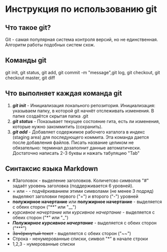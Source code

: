 # Инструкция по использованию git

## Что такое git?
Git - самая популярная система контроля версий, но не единственная. Алгоритм работы подобных систем схож.

## Команды git
git init, git status, git add, git commit -m "message",git log, git checkout, git checkout master, git diff
## Что выполняет каждая команда git
 1. _**git init**_ - Инициализация локального репозитория. Инициализация: указываем папку, в которой git начнёт отслеживать изменения. В папке создаётся скрытая папка .git
 2. _**git status**_ - Показывает текущее состояние гита, есть ли изменения, которые нужно закоммитить (сохранить).
 3. _**git add**_ - Добавляет содержимое рабочего каталога в индекс (staging area) для последующего коммита. Эта команда дается после добавления файлов. Писать название целиком не обязательно: терминал дозаполнит данные автоматически. Достаточно написать 2-3 буквы и нажать табуляцию "Tab"

## Синтаксис языка Markdown
 * #Заголовок - выделение заголовков. Количетсво символов "#" задаёт уровень заголовка (поддерживается 6 уровней).
 * = или - - подчёркиванием этими символами (не менее 3 подряд) выделяют заголовки первого ("=") и второго ("-") уровней
 * **полужирное начертание** или __полужирное начертание__ - выделяется с обеих сторон ("**" или "__")
 * *курсивное начертание* или _курсивное начертание_ - выделяется с обеих сторон ("*" или "_")
 * ***Полужирное курсивное начертание*** - выделяется с обеих сторон ("***")
 * ~~Зачёркнутый текст~~ - выделяется с обеих сторон ("~~")
 * Строка - ненумерованные списки, символ "*" в начале строки
 * 1,2,3 - нумерованные списки